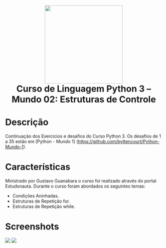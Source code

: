  <div align="center">
 <h1> <img src="https://upload.wikimedia.org/wikipedia/commons/thumb/c/c3/Python-logo-notext.svg/1869px-Python-logo-notext.svg.png" width="250px"><br/>Curso de Linguagem Python 3 – Mundo 02: Estruturas de Controle</h1>
     </div>


# Descrição
Continuação dos Exercicios e desafios do Curso Python 3. Os desafios de 1 a 35 estão em [Python - Mundo 1] (https://github.com/byttencourt/Python-Mundo-1).

# Características
Ministrado por Gustavo Guanabara o curso foi realizado através do portal Estudonauta.
Durante o curso foram abordados os seguintes temas:
- Condições Aninhadas.
- Estruturas de Repetição for.
- Estruturas de Repetição while.


# Screenshots
 <img src="https://i.imgur.com/jAvEwm1.png"> <img src="https://i.imgur.com/ulnW63b.png">
 <!--<img src="https://i.imgur.com/.png"> <img src="https://i.imgur.com/.png">
# Tech Used
 ![Python](https://img.shields.io/badge/python-3670A0?style=for-the-badge&logo=python&logoColor=ffdd54)
<!--       
# Mais detalhes:
100% Aproveitamento
<!-- 
![Badge em Desenvolvimento](http://img.shields.io/static/v1?label=curso&message=concluido&color=GREEN&style=for-the-badge)<br>
<!-- 
Ps: Agradecimento especial ao Gustavo Guanabara por compartilhar seu conhecimento e a maestria em Ensinar.      
<!-- </> with 💛 by readMD (https://readmd.itsvg.in) -->